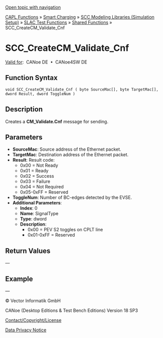 [Open topic with navigation](../../../../../CANoeDEFamily.htm#Topics/CAPLFunctions/SmartCharging/Functions/CAPLfunctionSCCCreateCMValidateCnf.md)

[CAPL Functions](../../CAPLfunctions.md) » [Smart Charging](../CAPLFunctionsSmartChargingOverview.md) » [SCC Modeling Libraries (Simulation Setup)](../CAPLFunctionsSmartChargingOverview.md#BMNodeayerDLL) » [SLAC Test Functions](../CAPLFunctionsSmartChargingOverview.md#SLACtest) » [Shared Functions](../CAPLFunctionsSmartChargingOverview.md#SLACtest) » SCC_CreateCM_Validate_Cnf

# SCC_CreateCM_Validate_Cnf

[Valid for](../../../Shared/FeatureAvailability.md):  CANoe DE  •  CANoe4SW DE

## Function Syntax

```plaintext
void SCC_CreateCM_Validate_Cnf ( byte SourceMac[], byte TargetMac[], dword Result, dword ToggleNum )
```

## Description

Creates a **CM_Validate.Cnf** message for sending.

## Parameters

- **SourceMac**: Source address of the Ethernet packet.
- **TargetMac**: Destination address of the Ethernet packet.
- **Result**: Result code:
  - 0x00 = Not Ready
  - 0x01 = Ready
  - 0x02 = Success
  - 0x03 = Failure
  - 0x04 = Not Required
  - 0x05-0xFF = Reserved
- **ToggleNum**: Number of BC-edges detected by the EVSE.
- **Additional Parameters**:
  - **Index**: 0
  - **Name**: SignalType
  - **Type**: dword
  - **Description**:
    - 0x00 = PEV S2 toggles on CPLT line
    - 0x01-0xFF = Reserved

## Return Values

—

## Example

—

© Vector Informatik GmbH

CANoe (Desktop Editions & Test Bench Editions) Version 18 SP3

[Contact/Copyright/License](../../../Shared/ContactCopyrightLicense.md)

[Data Privacy Notice](https://www.vector.com/int/en/company/get-info/privacy-policy/)
